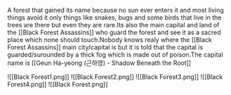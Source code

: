 A forest that gained its name because no sun ever enters it and most living things avoid it only things like snakes, bugs and some birds that live in the trees are there but even they are rare.Its also the main capital and land of the [[Black Forest Assassins]] who guard the forest and see it as a sacred place which none should touch.Nobody knows realy where the [[Black Forest Assassins]] main city/capital is but it is told that the capital is guarded/surounded by a thick fog which is made out of poison.The capital name is [[Geun Ha-yeong (근하영) - Shadow Beneath the Root]]

![[Black Forest1.png]]
![[Black Forest2.png]]
![[Black Forest3.png]]
![[Black Forest4.png]]
![[Black Forest.png]]